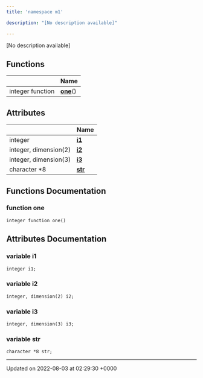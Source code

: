 ```yaml
---
title: 'namespace m1'

description: "[No description available]"

---
```







[No description available]

## Functions

|                | Name           |
| -------------- | -------------- |
| integer function | **[one](/documentation/code/main/namespaces/namespacem1/#function-one)**() |

## Attributes

|                | Name           |
| -------------- | -------------- |
| integer | **[i1](/documentation/code/main/namespaces/namespacem1/#variable-i1)**  |
| integer, dimension(2) | **[i2](/documentation/code/main/namespaces/namespacem1/#variable-i2)**  |
| integer, dimension(3) | **[i3](/documentation/code/main/namespaces/namespacem1/#variable-i3)**  |
| character *8 | **[str](/documentation/code/main/namespaces/namespacem1/#variable-str)**  |


## Functions Documentation

### function one

```
integer function one()
```



## Attributes Documentation

### variable i1

```
integer i1;
```


### variable i2

```
integer, dimension(2) i2;
```


### variable i3

```
integer, dimension(3) i3;
```


### variable str

```
character *8 str;
```





-------------------------------

Updated on 2022-08-03 at 02:29:30 +0000